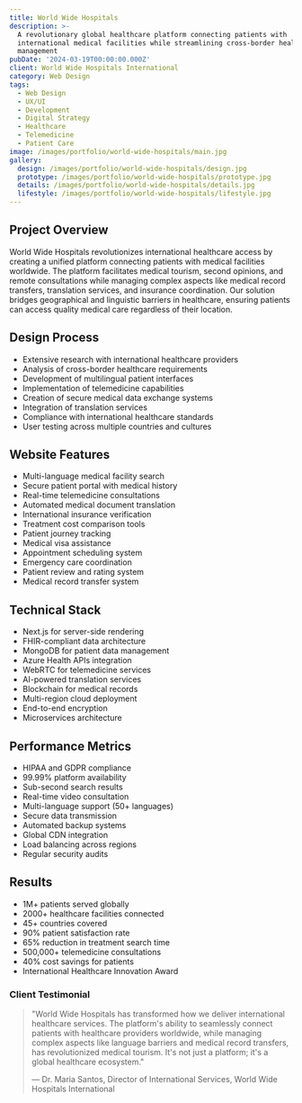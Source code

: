 ```yaml
---
title: World Wide Hospitals
description: >-
  A revolutionary global healthcare platform connecting patients with
  international medical facilities while streamlining cross-border healthcare
  management
pubDate: '2024-03-19T00:00:00.000Z'
client: World Wide Hospitals International
category: Web Design
tags:
  - Web Design
  - UX/UI
  - Development
  - Digital Strategy
  - Healthcare
  - Telemedicine
  - Patient Care
image: /images/portfolio/world-wide-hospitals/main.jpg
gallery:
  design: /images/portfolio/world-wide-hospitals/design.jpg
  prototype: /images/portfolio/world-wide-hospitals/prototype.jpg
  details: /images/portfolio/world-wide-hospitals/details.jpg
  lifestyle: /images/portfolio/world-wide-hospitals/lifestyle.jpg
---
```


## Project Overview

World Wide Hospitals revolutionizes international healthcare access by creating a unified platform connecting patients with medical facilities worldwide. The platform facilitates medical tourism, second opinions, and remote consultations while managing complex aspects like medical record transfers, translation services, and insurance coordination. Our solution bridges geographical and linguistic barriers in healthcare, ensuring patients can access quality medical care regardless of their location.

## Design Process

- Extensive research with international healthcare providers
- Analysis of cross-border healthcare requirements
- Development of multilingual patient interfaces
- Implementation of telemedicine capabilities
- Creation of secure medical data exchange systems
- Integration of translation services
- Compliance with international healthcare standards
- User testing across multiple countries and cultures

## Website Features

- Multi-language medical facility search
- Secure patient portal with medical history
- Real-time telemedicine consultations
- Automated medical document translation
- International insurance verification
- Treatment cost comparison tools
- Patient journey tracking
- Medical visa assistance
- Appointment scheduling system
- Emergency care coordination
- Patient review and rating system
- Medical record transfer system

## Technical Stack

- Next.js for server-side rendering
- FHIR-compliant data architecture
- MongoDB for patient data management
- Azure Health APIs integration
- WebRTC for telemedicine services
- AI-powered translation services
- Blockchain for medical records
- Multi-region cloud deployment
- End-to-end encryption
- Microservices architecture

## Performance Metrics

- HIPAA and GDPR compliance
- 99.99% platform availability
- Sub-second search results
- Real-time video consultation
- Multi-language support (50+ languages)
- Secure data transmission
- Automated backup systems
- Global CDN integration
- Load balancing across regions
- Regular security audits

## Results

- 1M+ patients served globally
- 2000+ healthcare facilities connected
- 45+ countries covered
- 90% patient satisfaction rate
- 65% reduction in treatment search time
- 500,000+ telemedicine consultations
- 40% cost savings for patients
- International Healthcare Innovation Award

### Client Testimonial

> "World Wide Hospitals has transformed how we deliver international healthcare services. The platform's ability to seamlessly connect patients with healthcare providers worldwide, while managing complex aspects like language barriers and medical record transfers, has revolutionized medical tourism. It's not just a platform; it's a global healthcare ecosystem."
>
> — Dr. Maria Santos, Director of International Services, World Wide Hospitals International
